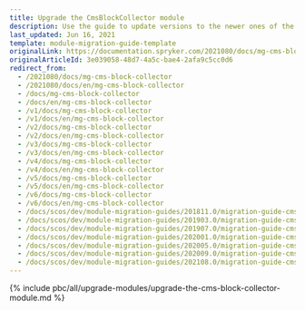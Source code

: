 ```yaml
---
title: Upgrade the CmsBlockCollector module
description: Use the guide to update versions to the newer ones of the CMS Block Collector module.
last_updated: Jun 16, 2021
template: module-migration-guide-template
originalLink: https://documentation.spryker.com/2021080/docs/mg-cms-block-collector
originalArticleId: 3e039058-48d7-4a5c-bae4-2afa9c5cc0d6
redirect_from:
  - /2021080/docs/mg-cms-block-collector
  - /2021080/docs/en/mg-cms-block-collector
  - /docs/mg-cms-block-collector
  - /docs/en/mg-cms-block-collector
  - /v1/docs/mg-cms-block-collector
  - /v1/docs/en/mg-cms-block-collector
  - /v2/docs/mg-cms-block-collector
  - /v2/docs/en/mg-cms-block-collector
  - /v3/docs/mg-cms-block-collector
  - /v3/docs/en/mg-cms-block-collector
  - /v4/docs/mg-cms-block-collector
  - /v4/docs/en/mg-cms-block-collector
  - /v5/docs/mg-cms-block-collector
  - /v5/docs/en/mg-cms-block-collector
  - /v6/docs/mg-cms-block-collector
  - /v6/docs/en/mg-cms-block-collector
  - /docs/scos/dev/module-migration-guides/201811.0/migration-guide-cms-block-collector.html
  - /docs/scos/dev/module-migration-guides/201903.0/migration-guide-cms-block-collector.html
  - /docs/scos/dev/module-migration-guides/201907.0/migration-guide-cms-block-collector.html
  - /docs/scos/dev/module-migration-guides/202001.0/migration-guide-cms-block-collector.html
  - /docs/scos/dev/module-migration-guides/202005.0/migration-guide-cms-block-collector.html
  - /docs/scos/dev/module-migration-guides/202009.0/migration-guide-cms-block-collector.html
  - /docs/scos/dev/module-migration-guides/202108.0/migration-guide-cms-block-collector.html
---
```

{% include pbc/all/upgrade-modules/upgrade-the-cms-block-collector-module.md %} <!-- To edit, see /_includes/pbc/all/upgrade-modules/upgrade-the-cms-block-collector-module.md -->
